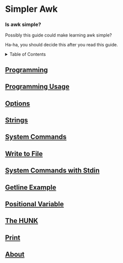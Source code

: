 # Simpler Awk
### Is awk simple? 
Possibly this guide could make learning awk simple?

Ha-ha, you should decide this after you read this guide. 

<!-- TABLE OF CONTENTS -->
<details>
  <summary>Table of Contents</summary>
  <ol>
    <li>
     ## [Recommended books (not written by me)](recommended.md)
      <ul>
      </ul>
    </li>
    <li>
      ## [Similar Github Guides](notables.md)
      <ul>
      ## [Prerequisites](prerequisites.md)
      </ul>
    </li>
     <li>## [Introduction](intro.md)</li>
     <li>## [Glossery](glossery.md)</li>
     <li>## [Invoking Awk](invoking.md)</li>
     <li>## [Patterns](patterns.md)</li>
     <li>## [Commands](commands.md)</li>
     <li>## [Programming](programming.md)</li>
  </ol>

</details>



## [Programming](programming.md)
## [Programming Usage](usage.md)
## [Options](options.md)
## [Strings](strings.md)
## [System Commands](system-cmd.md)
## [Write to File](write.md)
## [System Commands with Stdin](stdin.md)
## [Getline Example](get-line.md)
## [Positional Variable](positional.md)
## [The HUNK](hunk.md)
## [Print](print.md)
## [About](about.md)
